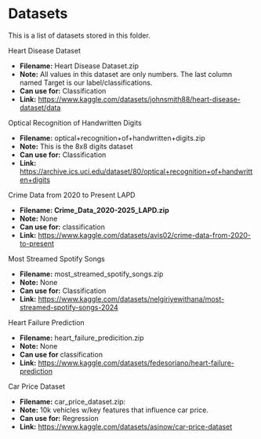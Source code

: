 # Datasets
This is a list of datasets stored in this folder. 

Heart Disease Dataset
- **Filename:** Heart Disease Dataset.zip
- **Note:** All values in this dataset are only numbers. The last column named Target is our label/classifications.
- **Can use for:** Classification
- **Link:** https://www.kaggle.com/datasets/johnsmith88/heart-disease-dataset/data

Optical Recognition of Handwritten Digits
- **Filename:** optical+recognition+of+handwritten+digits.zip
- **Note:** This is the 8x8 digits dataset 
- **Can use for:** Classification
- **Link:** https://archive.ics.uci.edu/dataset/80/optical+recognition+of+handwritten+digits

Crime Data from 2020 to Present LAPD
- **Filename: Crime_Data_2020-2025_LAPD.zip**
- **Note:** None
- **Can use for:** classification
- **Link:** https://www.kaggle.com/datasets/avis02/crime-data-from-2020-to-present

Most Streamed Spotify Songs
- **Filename:** most_streamed_spotify_songs.zip
- **Note:** None
- **Can use for:** Classification
- **Link:** https://www.kaggle.com/datasets/nelgiriyewithana/most-streamed-spotify-songs-2024

Heart Failure Prediction
- **Filename:** heart_failure_predicition.zip 
- **Note:** None
- **Can use for** classification
- **Link:** https://www.kaggle.com/datasets/fedesoriano/heart-failure-prediction

Car Price Dataset
- **Filename:** car_price_dataset.zip:
- **Note:** 10k vehicles w/key features that influence car price. 
- **Can use for:** Regression
- **Link:** https://www.kaggle.com/datasets/asinow/car-price-dataset
